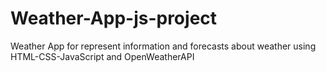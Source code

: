 # Weather-App-js-project
Weather App for represent information and forecasts about weather using HTML-CSS-JavaScript and OpenWeatherAPI

